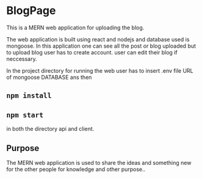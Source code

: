 # BlogPage

This is a MERN web application for uploading the blog.

The web application is built using react and nodejs and database used is mongoose. In this application one can see all the post or blog uploaded
 but to upload blog user has to create account. user can edit their blog if neccessary.
 
 In the project directory
 for running the web user has to insert .env file URL of mongoose DATABASE ans then
 ## `npm install`
 ## `npm start` 
  in both the directory api and client.
  
 ## Purpose
 The MERN web application is used to share the ideas and something new for the other people for knowledge and other purpose..
